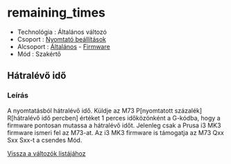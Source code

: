 # remaining\_times

* Technológia : Általános változó
* Csoport : [Nyomtató beállítások](../../beallitasok/printer_settings.md)
* Alcsoport : [Általános](../../beallitasok/printer_settings.md#général) - [Firmware](remaining_times.md)
* Mód : Szakértő

## Hátralévő idő

### Leírás

A nyomtatásból hátralévő idő. Küldje az M73 P\[nyomtatott százalék\] R\[hátralévő idő percben\] értéket 1 perces időközönként a G-kódba, hogy a firmware pontosan mutassa a hátralévő időt. Jelenleg csak a Prusa i3 MK3 firmware ismeri fel az M73-at. Az i3 MK3 firmware is támogatja az M73 Qxx Sxx Sxx-t a csendes Mód.

[Vissza a változók listájához](../../variable_list)

